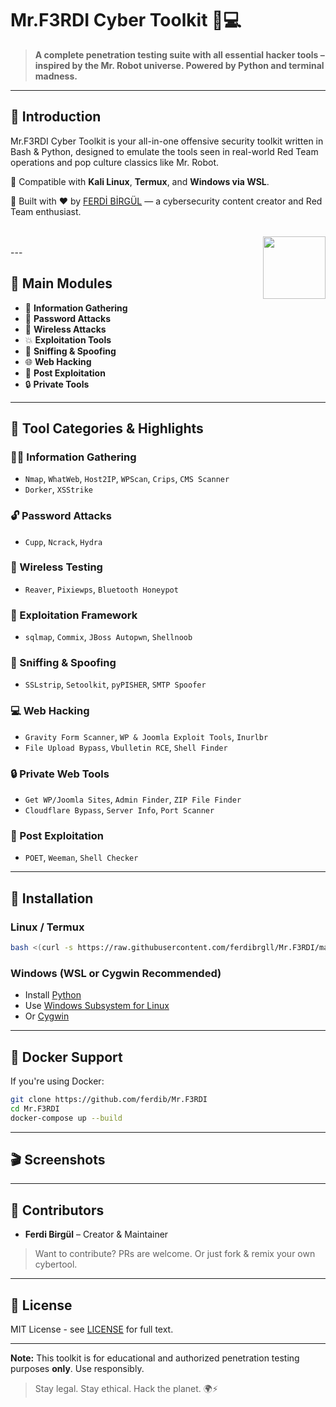 # Mr.F3RDI Cyber Toolkit 🐰💻

&#x20;&#x20;

> **A complete penetration testing suite with all essential hacker tools – inspired by the Mr. Robot universe. Powered by Python and terminal madness.**

---

## 🧠 Introduction

Mr.F3RDI Cyber Toolkit is your all-in-one offensive security toolkit written in Bash & Python, designed to emulate the tools seen in real-world Red Team operations and pop culture classics like Mr. Robot.

🔹 Compatible with **Kali Linux**, **Termux**, and **Windows via WSL**.

🔹 Built with ❤️ by [FERDİ BİRGÜL](https://github.com/ferdibrgll) — a cybersecurity content creator and Red Team enthusiast.


  <br>
<img src=https://media.giphy.com/media/3oEjHWpiVIOGXT5l9m/giphy.gif  align="right" width="100">
</br>
---

## 🧰 Main Modules

- 📡 **Information Gathering**
- 🔐 **Password Attacks**
- 📶 **Wireless Attacks**
- 💥 **Exploitation Tools**
- 🧅 **Sniffing & Spoofing**
- 🌐 **Web Hacking**
- 🎯 **Post Exploitation**
- 🔒 **Private Tools**

---

## 📂 Tool Categories & Highlights

### 🕵️‍♂️ Information Gathering

- `Nmap`, `WhatWeb`, `Host2IP`, `WPScan`, `Crips`, `CMS Scanner`
- `Dorker`, `XSStrike`

### 🔓 Password Attacks

- `Cupp`, `Ncrack`, `Hydra`

### 📡 Wireless Testing

- `Reaver`, `Pixiewps`, `Bluetooth Honeypot`

### 🎯 Exploitation Framework

- `sqlmap`, `Commix`, `JBoss Autopwn`, `Shellnoob`

### 🧅 Sniffing & Spoofing

- `SSLstrip`, `Setoolkit`, `pyPISHER`, `SMTP Spoofer`

### 💻 Web Hacking

- `Gravity Form Scanner`, `WP & Joomla Exploit Tools`, `Inurlbr`
- `File Upload Bypass`, `Vbulletin RCE`, `Shell Finder`

### 🔒 Private Web Tools

- `Get WP/Joomla Sites`, `Admin Finder`, `ZIP File Finder`
- `Cloudflare Bypass`, `Server Info`, `Port Scanner`

### 🧬 Post Exploitation

- `POET`, `Weeman`, `Shell Checker`

---

## 🚀 Installation

### Linux / Termux

```bash
bash <(curl -s https://raw.githubusercontent.com/ferdibrgll/Mr.F3RDI/main/install.sh)
```

### Windows (WSL or Cygwin Recommended)

- Install [Python](https://www.python.org/downloads/)
- Use [Windows Subsystem for Linux](https://docs.microsoft.com/en-us/windows/wsl/install)
- Or [Cygwin](https://www.cygwin.com/)

---

## 🐳 Docker Support

If you're using Docker:

```bash
git clone https://github.com/ferdib/Mr.F3RDI
cd Mr.F3RDI
docker-compose up --build
```

---

## 🎬 Screenshots





---

## 👥 Contributors

- **Ferdi Birgül** – Creator & Maintainer

> Want to contribute? PRs are welcome. Or just fork & remix your own cybertool.

---

## 📜 License

MIT License - see [LICENSE](LICENSE) for full text.

---

**Note:** This toolkit is for educational and authorized penetration testing purposes **only**. Use responsibly.

> Stay legal. Stay ethical. Hack the planet. 🌍⚡

